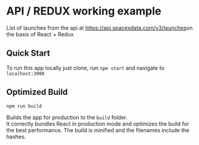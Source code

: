 # API / REDUX working example 

List of launches from the api at https://api.spacexdata.com/v3/launches​  on the basis of React + Redux

## Quick Start

To run this app locally just clone, run `npm start` and navigate to `localhost:3000`

## Optimized Build

`npm run build`

Builds the app for production to the `build` folder.<br>
It correctly bundles React in production mode and optimizes the build for the best performance.
The build is minified and the filenames include the hashes.<br>

